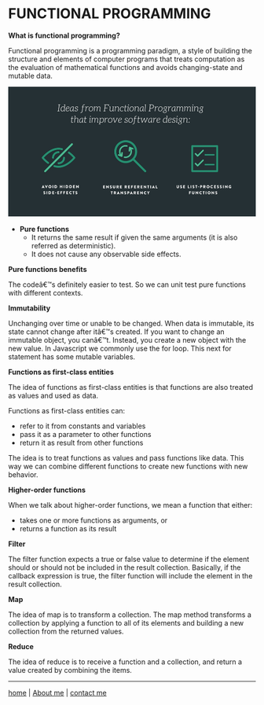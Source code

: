 # FUNCTIONAL PROGRAMMING
**What is functional programming?**

Functional programming is a programming paradigm, a style of building the structure and elements of computer programs that treats computation as the evaluation of mathematical functions and avoids changing-state and mutable data. 

 ![image](./img2/functionalprog1.jpg)

- **Pure functions** 
  - It returns the same result if given the same arguments (it is also referred as deterministic).
  - It does not cause any observable side effects.

**Pure functions benefits**

The codeâ€™s definitely easier to test. So we can unit test pure functions with different contexts.

**Immutability**

Unchanging over time or unable to be changed. When data is immutable, its state cannot change after itâ€™s created. If you want to change an immutable object, you canâ€™t. Instead, you create a new object with the new value. In Javascript we commonly use the for loop. This next for statement has some mutable variables. 

**Functions as first-class entities**

The idea of functions as first-class entities is that functions are also treated as values and used as data.

Functions as first-class entities can:
- refer to it from constants and variables
- pass it as a parameter to other functions
- return it as result from other functions

The idea is to treat functions as values and pass functions like data. This way we can combine different functions to create new functions with new behavior.

**Higher-order functions**

When we talk about higher-order functions, we mean a function that either:
- takes one or more functions as arguments, or
- returns a function as its result

**Filter**

The filter function expects a true or false value to determine if the element should or should not be included in the result collection. Basically, if the callback expression is true, the filter function will include the element in the result collection.

**Map**

The idea of map is to transform a collection. The map method transforms a collection by applying a function to all of its elements and building a new collection from the returned values.

**Reduce**

The idea of reduce is to receive a function and a collection, and return a value created by combining the items.



---

[home](/README.md) | [About me](/about-me.md) | [contact me](/contact-me.md)